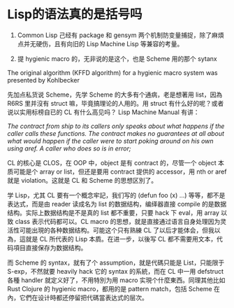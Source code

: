 # Lisp的语法真的是括号吗

1. Common Lisp 己经有 package 和 gensym 两个机制防变量捕捉，除了麻煩点并无硬伤，且有向旧的 Lisp Machine Lisp 等兼容的考量。

2. 提 hygienic macro 的，无非说的是这个，也是 Scheme 用的那个 sytanx

The original algorithm (KFFD algorithm) for a hygienic macro system was presented by Kohlbecker

先加点私货说 Scheme，先学 Scheme 的大多有个通病，老是想著用 list，因為 R6RS 里并沒有 struct 嘛，毕竟搞理论的人用的。用 struct 有什么好的呢？或者说以实用标榜自已的 CL 有什么高见吗？ Lisp Machine Manual 有讲：

*The contract from ship to its callers only speaks about what happens if the caller calls these functions. The contract makes no guarantees at all about what would happen if the caller were to start poking around on his own using aref. A caller who does so is in error;*

CL 的核心是 CLOS，在 OOP 中，object 是有 contract 的，尽管一个 object 本质可能是个 array or list，但还是要用 contract 提供的 accessor，用 nth or aref 就是 violation。这就是 CL 和 Scheme 的思想区別了。

学 Lisp，尤其 CL 要有一个概念牢記，我们写的 (defun foo (x) ...) 等等，都不是表达式，而是由 reader 读成名为 list 的数据结构，编绎器直接 compile 的是数据结构。实际上数据结构是不是真的 list 都不重要，只要 hack 下 eval，用 array 以致 class 表示代码都可以。CL macro 的思想，就是直接通过语言自身处理因为灵活性可能出現的各种数据结构。可能这个只有熟練 CL 了以后才能体会，但我以為，這就是 CL 所代表的 Lisp 本貭。在进一步，以後写 CL 都不需要用文本，代码項目直接保存为数据结构。

而 Scheme 的 syntax，就有了个 assumption，就是代碼只能是 List，只能限于 S-exp，不然就要 heavily hack 它的 syntax 的系統，而在 CL 中一用 defstruct 各種 handler 就定义好了，不用特別为用 macro 实現个什麼東西。同理其他比如 Rust Clojure 的 hygienic macro，都用的是 pattern match，包括 Scheme 在內，它們在设计時都还停留把代碼當表达式的层次。
